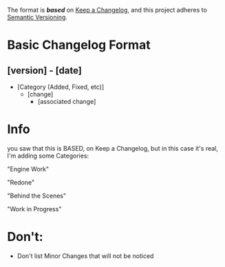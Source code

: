 The format is ***based*** on [Keep a Changelog](https://keepachangelog.com/en/1.1.0/),
and this project adheres to [Semantic Versioning](https://semver.org/spec/v2.0.0.html).

# Basic Changelog Format

## [version] - [date]

- [Category (Added, Fixed, etc)]
  - [change]
    - [associated change]

# Info
you saw that this is BASED, on Keep a Changelog, but in this case it's real, I'm adding some Categories:

"Engine Work"

"Redone"

"Behind the Scenes"

"Work in Progress"


# Don't:

- Don't list Minor Changes that will not be noticed
